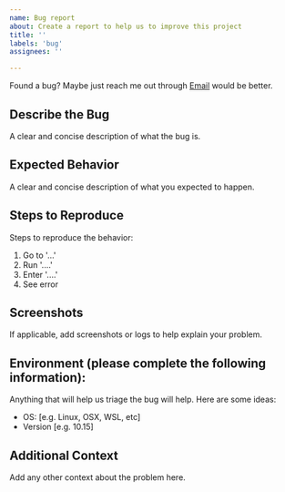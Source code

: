 ```yaml
---
name: Bug report
about: Create a report to help us to improve this project
title: ''
labels: 'bug'
assignees: ''

---
```


Found a bug? Maybe just reach me out through [Email](alex@ideaup.cl) would be better.

## Describe the Bug
A clear and concise description of what the bug is.

## Expected Behavior
A clear and concise description of what you expected to happen.

## Steps to Reproduce
Steps to reproduce the behavior:
1. Go to '...'
2. Run '....'
3. Enter '....'
4. See error

## Screenshots
If applicable, add screenshots or logs to help explain your problem.

## Environment (please complete the following information):

Anything that will help us triage the bug will help. Here are some ideas:
- OS: [e.g. Linux, OSX, WSL, etc]
- Version [e.g. 10.15]

## Additional Context
Add any other context about the problem here.